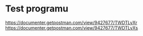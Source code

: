 # Test programu

https://documenter.getpostman.com/view/9427677/TWDTLyXr
https://documenter.getpostman.com/view/9427677/TWDTLyXs
